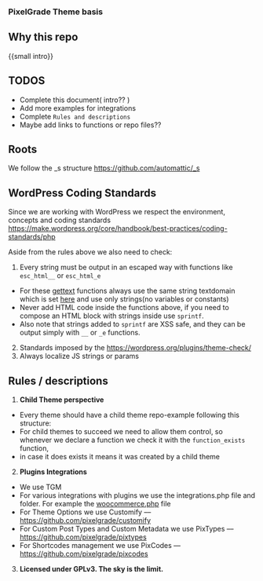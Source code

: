 ### PixelGrade Theme basis

## Why this repo

{{small intro}}

## TODOS

* Complete this document( intro?? )
* Add more examples for integrations
* Complete `Rules and descriptions` 
* Maybe add links to functions or repo files??

## Roots

We follow the _s structure https://github.com/automattic/_s

## WordPress Coding Standards

Since we are working with WordPress we respect the environment, concepts and coding standards https://make.wordpress.org/core/handbook/best-practices/coding-standards/php

Aside from the rules above we also need to check: 

1. Every string must be output in an escaped way with functions like `esc_html__` or `esc_html_e`
 * For these [gettext](http://php.net/gettext) functions always use the same string textdomain which is set [here](#todo) and use only strings(no variables or constants)
 * Never add HTML code inside the functions above, if you need to compose an HTML block with strings inside use `sprintf`.
 * Also note that strings added to `sprintf` are XSS safe, and they can be output simply with `__` or `_e` functions.
 
2. Standards imposed by the https://wordpress.org/plugins/theme-check/
3. Always localize JS strings or params

## Rules / descriptions

1. **Child Theme perspective**
 * Every theme should have a child theme repo-example following this structure:
 * For child themes to succeed we need to allow them control, so whenever we declare a function we check it with the `function_exists` function,
 * in case it does exists it means it was created by a child theme

2. **Plugins Integrations**
 * We use TGM
 * For various integrations with plugins we use the integrations.php file and folder. For example the [woocommerce.php](#) file
 * For Theme Options we use Customify –– https://github.com/pixelgrade/customify
 * For Custom Post Types and Custom Metadata we use PixTypes –– https://github.com/pixelgrade/pixtypes
 * For Shortcodes management we use PixCodes –– https://github.com/pixelgrade/pixcodes

3. **Licensed under GPLv3. The sky is the limit.**
